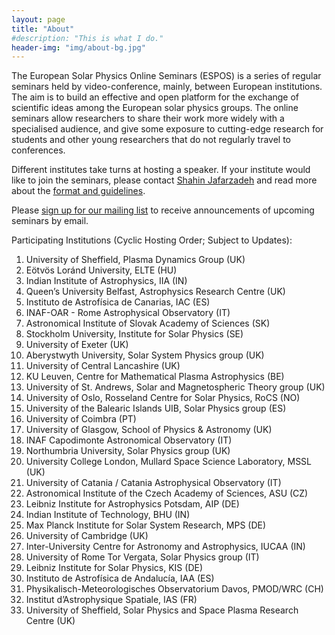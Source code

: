 ```yaml
---
layout: page
title: "About"
#description: "This is what I do."
header-img: "img/about-bg.jpg"
---
```


The European Solar Physics Online Seminars (ESPOS) is a series of regular seminars held by video-conference, mainly, between European institutions. The aim is to build an effective and open platform for the exchange of scientific ideas among the European solar physics groups. The online seminars allow researchers to share their work more widely with a specialised audience, and give some exposure to cutting-edge research for students and other young researchers that do not regularly travel to conferences.

Different institutes take turns at hosting a speaker. If your institute would like to join the seminars, please contact [Shahin Jafarzadeh](mailto:shahin.jafarzadeh@astro.uio.no) and read more about the [format and guidelines](../guidelines/).

Please [sign up for our mailing list](https://sympa.uio.no/astro.uio.no/subscribe/espos-announce) to receive announcements of upcoming seminars by email.

Participating Institutions (Cyclic Hosting Order; Subject to Updates):

1. University of Sheffield, Plasma Dynamics Group (UK)
2. Eötvös Loránd University, ELTE (HU)
3. Indian Institute of Astrophysics, IIA (IN)
4. Queen’s University Belfast, Astrophysics Research Centre (UK)
5. Instituto de Astrofísica de Canarias, IAC (ES)
6. INAF-OAR - Rome Astrophysical Observatory (IT) 
7. Astronomical Institute of Slovak Academy of Sciences (SK)
8. Stockholm University, Institute for Solar Physics (SE)
9. University of Exeter (UK)
10. Aberystwyth University, Solar System Physics group (UK)
11. University of Central Lancashire (UK)
12. KU Leuven, Centre for Mathematical Plasma Astrophysics (BE)
13. University of St. Andrews, Solar and Magnetospheric Theory group (UK)
14. University of Oslo, Rosseland Centre for Solar Physics, RoCS (NO)
15. University of the Balearic Islands UIB, Solar Physics group (ES)
16. University of Coimbra (PT)
17. University of Glasgow, School of Physics & Astronomy (UK)
18. INAF Capodimonte Astronomical Observatory (IT)
19. Northumbria University, Solar Physics group (UK)
20. University College London, Mullard Space Science Laboratory, MSSL (UK)
21. University of Catania / Catania Astrophysical Observatory (IT)
22. Astronomical Institute of the Czech Academy of Sciences, ASU (CZ)
23. Leibniz Institute for Astrophysics Potsdam, AIP (DE)
24. Indian Institute of Technology, BHU (IN)
25. Max Planck Institute for Solar System Research, MPS (DE)
26. University of Cambridge (UK)
27. Inter-University Centre for Astronomy and Astrophysics, IUCAA (IN)
28. University of Rome Tor Vergata, Solar Physics group (IT)
29. Leibniz Institute for Solar Physics, KIS (DE)
30. Instituto de Astrofísica de Andalucía, IAA (ES)
31. Physikalisch-Meteorologisches Observatorium Davos, PMOD/WRC (CH)
32. Institut d’Astrophysique Spatiale, IAS (FR)
33. University of Sheffield, Solar Physics and Space Plasma Research Centre (UK)
